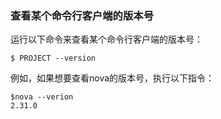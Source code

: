 ### 查看某个命令行客户端的版本号

运行以下命令来查看某个命令行客户端的版本号：

```
$ PROJECT --version
```

例如，如果想要查看nova的版本号，执行以下指令：

```
$nova --verion
2.31.0
```
